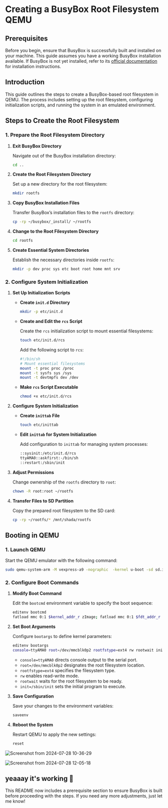 
# Creating a BusyBox Root Filesystem QEMU

## Prerequisites

Before you begin, ensure that BusyBox is successfully built and installed on your machine. This guide assumes you have a working BusyBox installation available. If BusyBox is not yet installed, refer to its [official documentation](https://busybox.net/downloads/) for installation instructions.

## Introduction

This guide outlines the steps to create a BusyBox-based root filesystem  in QEMU. The process includes setting up the root filesystem, configuring initialization scripts, and running the system in an emulated environment.

## Steps to Create the Root Filesystem

### 1. Prepare the Root Filesystem Directory

1. **Exit BusyBox Directory**

   Navigate out of the BusyBox installation directory:

   ```bash
   cd ..
   ```

2. **Create the Root Filesystem Directory**

   Set up a new directory for the root filesystem:

   ```bash
   mkdir rootfs
   ```

3. **Copy BusyBox Installation Files**

   Transfer BusyBox’s installation files to the `rootfs` directory:

   ```bash
   cp -rp ~/busybox/_install/ ~/rootfs
   ```

4. **Change to the Root Filesystem Directory**

   ```bash
   cd rootfs
   ```

5. **Create Essential System Directories**

   Establish the necessary directories inside `rootfs`:

   ```bash
   mkdir -p dev proc sys etc boot root home mnt srv
   ```

### 2. Configure System Initialization

1. **Set Up Initialization Scripts**

   - **Create `init.d` Directory**

     ```bash
     mkdir -p etc/init.d
     ```

   - **Create and Edit the `rcs` Script**

     Create the `rcs` initialization script to mount essential filesystems:

     ```bash
     touch etc/init.d/rcs
     ```

     Add the following script to `rcs`:

     ```bash
     #!/bin/sh
     # Mount essential filesystems
     mount -t proc proc /proc
     mount -t sysfs sys /sys
     mount -t devtmpfs dev /dev
     ```

   - **Make `rcs` Script Executable**

     ```bash
     chmod +x etc/init.d/rcs
     ```

2. **Configure System Initialization**

   - **Create `inittab` File**

     ```bash
     touch etc/inittab
     ```

   - **Edit `inittab` for System Initialization**

     Add configuration to `inittab` for managing system processes:

     ```bash
     ::sysinit:/etc/init.d/rcs
     ttyAMA0::askfirst:-/bin/sh
     ::restart:/sbin/init
     ```


3. **Adjust Permissions**

   Change ownership of the `rootfs` directory to `root`:

   ```bash
   chown -R root:root ~/rootfs
   ```

4. **Transfer Files to SD Partition**

   Copy the prepared root filesystem to the SD card:

   ```bash
   cp -rp ~/rootfs/* /mnt/shada/rootfs
   ```

## Booting in QEMU

### 1. Launch QEMU

   Start the QEMU emulator with the following command:

   ```bash
   sudo qemu-system-arm -M vexpress-a9 -nographic  -kernel u-boot -sd sd.img
   ```

### 2. Configure Boot Commands

1. **Modify Boot Command**

   Edit the `bootcmd` environment variable to specify the boot sequence:

   ```bash
   editenv bootcmd
   fatload mmc 0:1 $kernel_addr_r zImage; fatload mmc 0:1 $fdt_addr_r vexpress-v2p-ca9.dtb; bootz $kernel_addr_r - $fdt_addr_r
   ```

2. **Set Boot Arguments**

   Configure `bootargs` to define kernel parameters:

   ```bash
   editenv bootargs
   console=ttyAMA0 root=/dev/mmcblk0p2 rootfstype=ext4 rw rootwait init=/sbin/init
   ```

   - `console=ttyAMA0` directs console output to the serial port.
   - `root=/dev/mmcblk0p2` designates the root filesystem location.
   - `rootfstype=ext4` specifies the filesystem type.
   - `rw` enables read-write mode.
   - `rootwait` waits for the root filesystem to be ready.
   - `init=/sbin/init` sets the initial program to execute.

3. **Save Configuration**

   Save your changes to the environment variables:

   ```bash
   saveenv
   ```

4. **Reboot the System**

   Restart QEMU to apply the new settings:

   ```bash
   reset
   ```

![Screenshot from 2024-07-28 10-36-29](https://github.com/user-attachments/assets/ac5831f3-732e-4e10-af83-b7130ce2ff1f)

   
![Screenshot from 2024-07-28 12-05-18](https://github.com/user-attachments/assets/dd1bdd78-9535-47fc-b92d-8033421a5d6f)


**yeaaay it's working  💃**
---







This README now includes a prerequisite section to ensure BusyBox is built before proceeding with the steps. If you need any more adjustments, just let me know!
